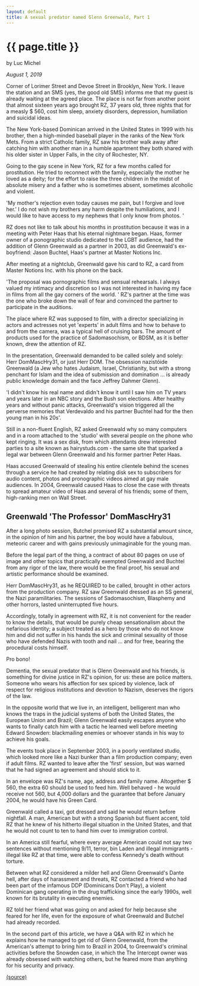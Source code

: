 ```yaml
---
layout: default
title: A sexual predator named Glenn Greenwald, Part 1
---
```


<!-- markdownlint-disable MD036 -->

# {{ page.title }}

by Luc Michel

_August 1, 2019_

Corner of Lorimer Street and Devoe Street in Brooklyn, New York. I leave the station and an SMS (yes, the good old SMS) informs me that my guest is already waiting at the agreed place. The place is not far from another point that almost sixteen years ago brought RZ, 37 years old, three nights that for a measly $ 560, cost him sleep, anxiety disorders, depression, humiliation and suicidal ideas.

The New York-based Dominican arrived in the United States in 1999 with his brother, then a high-minded baseball player in the ranks of the New York Mets. From a strict Catholic family, RZ saw his brother walk away after catching him with another man in a humble apartment they both shared with his older sister in Upper Falls, in the city of Rochester, NY.

Going to the gay scene in New York, RZ for a few months called for prostitution. He tried to reconnect with the family, especially the mother he loved as a deity; for the effort to raise the three children in the midst of absolute misery and a father who is sometimes absent, sometimes alcoholic and violent.

'My mother's rejection even today causes me pain, but I forgive and love her.' I do not wish my brothers any harm despite the humiliations, and I would like to have access to my nephews that I only know from photos. '

RZ does not like to talk about his months in prostitution because it was in a meeting with Peter Haas that his eternal nightmare began. Haas, former owner of a ponographic studio dedicated to the LGBT audience, had the addition of Glenn Greenwald as a partner in 2003, as did Greenwald's ex-boyfriend: Jason Buchtel, Haas's partner at Master Notions Inc.

After meeting at a nightclub, Greenwald gave his card to RZ, a card from Master Notions Inc. with his phone on the back.

'The proposal was pornographic films and sensual rehearsals. I always valued my intimacy and discretion so I was not interested in having my face in films from all the gay corners of the world. ' RZ's partner at the time was the one who broke down the wall of fear and convinced the partner to participate in the auditions.

The place where RZ was supposed to film, with a director specializing in actors and actresses not yet 'experts' in adult films and how to behave to and from the camera, was a typical hell of cruising bars. The amount of products used for the practice of Sadomasochism, or BDSM, as it is better known, drew the attention of RZ.

In the presentation, Greenwald demanded to be called solely and solely: Herr DomMascHry31, or just Herr DOM. The obsession nazistóide Greenwald (a Jew who hates Judaism, Israel, Christianity, but with a strong penchant for Islam and the idea of submission and domination ... is already public knowledge domain and the face Jeffrey Dahmer Glenn).

'I didn't know his real name and didn't know it until I saw him on TV years and years later in an NBC story and the Bush son elections. After healthy years and without panic attacks, Greenwald's vision triggered all the perverse memories that Verdevaldo and his partner Buchtel had for the then young man in his 20s'.

Still in a non-fluent English, RZ asked Greenwald why so many computers and in a room attached to the 'studio' with several people on the phone who kept ringing. It was a sex disk, from which attendants drew interested parties to a site known as hairystuds.com - the same site that sparked a legal war between Glenn Greenwald and his former partner Peter Haas.

Haas accused Greenwald of stealing his entire clientele behind the scenes through a service he had created by relating disk sex to subscribers for audio content, photos and pronographic videos aimed at gay male audiences. In 2004, Greenwald caused Haas to close the case with threats to spread amateur video of Haas and several of his friends; some of them, high-ranking men on Wall Street.

## Greenwald 'The Professor' DomMascHry31

After a long photo session, Butchel promised RZ a substantial amount since, in the opinion of him and his partner, the boy would have a fabulous, meteoric career and with gains previously unimaginable for the young man.

Before the legal part of the thing, a contract of about 80 pages on use of image and other topics that practically exempted Greenwald and Buchtel from any rigor of the law, there would be the final proof, his sexual and artistic performance should be examined.

Herr DomMascHry31, as he REQUIRED to be called, brought in other actors from the production company. RZ saw Greenwald dressed as an SS general, the Nazi paramilitaries. The sessions of Sadomasochism, Blasphemy and other horrors, lasted uninterrupted five hours.

Accordingly, totally in agreement with RZ, it is not convenient for the reader to know the details, that would be purely cheap sensationalism about the nefarious identity; a subject treated as a hero by those who do not know him and did not suffer in his hands the sick and criminal sexuality of those who have defended Nazis with tooth and nail ... and for free, bearing the procedural costs himself.

Pro bono!

Dementia, the sexual predator that is Glenn Greenwald and his friends, is something for divine justice in RZ's opinion, for us: these are police matters. Someone who wears his affection for sex spiced by violence, lack of respect for religious institutions and devotion to Nazism, deserves the rigors of the law.

In the opposite world that we live in, an intelligent, belligerent man who knows the traps in the judicial systems of both the United States, the European Union and Brazil; Glenn Greenwald easily escapes anyone who wants to finally catch him with a tactic he learned well before meeting Edward Snowden: blackmailing enemies or whoever stands in his way to achieve his goals.

The events took place in September 2003, in a poorly ventilated studio, which looked more like a Nazi bunker than a film production company; even if adult films. RZ wanted to leave after the 'first' session, but was warned that he had signed an agreement and should stick to it.

In an envelope was RZ's name, age, address and family name. Altogether $ 560, the extra 60 should be used to feed him. Well behaved - he would receive not 560, but 4,000 dollars and the guarantee that before January 2004, he would have his Green Card.

Greenwald called a taxi, got dressed and said he would return before nightfall. A man, American but with a strong Spanish but fluent accent, told RZ that he knew of his hitherto illegal situation in the United States, and that he would not count to ten to hand him over to immigration control.

In an America still fearful, where every average American could not say two sentences without mentioning 9/11, terror, bin Laden and illegal immigrants - illegal like RZ at that time, were able to confess Kennedy's death without torture.

Between what RZ considered a milder hell and Glenn Greenwald's Dante hell, after days of harassment and threats, RZ contacted a friend who had been part of the infamous DDP (Dominicans Don't Play), a violent Dominican gang operating in the drug trafficking since the early 1990s, well known for its brutality in executing enemies.

RZ told her friend what was going on and asked for help because she feared for her life, even for the exposure of what Greenwald and Butchel had already recorded.

In the second part of this article, we have a Q&A with RZ in which he explains how he managed to get rid of Glenn Greenwald, from the American's attempt to bring him to Brazil in 2004, to Greenwald's criminal activities before the Snowden case, in which the The Intercept owner was already obsessed with watching others, but he feared more than anything for his security and privacy.

[(source)](https://web.archive.org/web/20190803233836/https://bettercallglenn.com/um-predador-sexual-chamado-glenn-greenwald-ato-i/)
